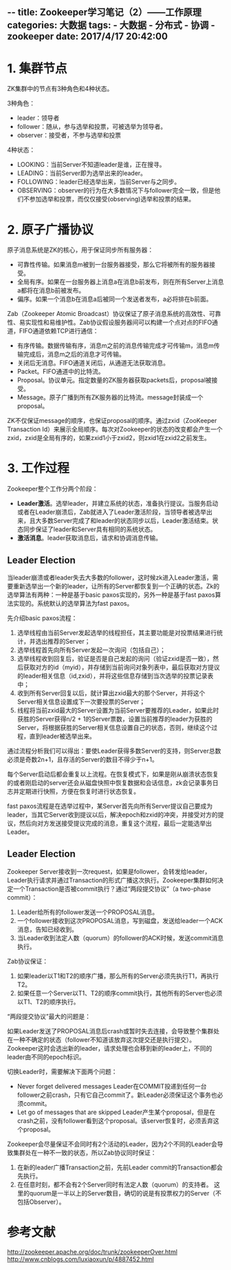 --
title: Zookeeper学习笔记（2）——工作原理
categories: 大数据
tags: 
	- 大数据
	- 分布式
	- 协调
	- zookeeper
date: 2017/4/17 20:42:00
---


# 1. 集群节点

ZK集群中的节点有3种角色和4种状态。

3种角色：

* leader：领导者
* follower：随从，参与选举和投票，可被选举为领导者。
* observer：接受者，不参与选举和投票

4种状态：

* LOOKING：当前Server不知道leader是谁，正在搜寻。
* LEADING：当前Server即为选举出来的leader。
* FOLLOWING：leader已经选举出来，当前Server与之同步。
* OBSERVING：observer的行为在大多数情况下与follower完全一致，但是他们不参加选举和投票，而仅仅接受(observing)选举和投票的结果。


# 2. 原子广播协议

原子消息系统是ZK的核心，用于保证同步所有服务器：

* 可靠性传输。如果消息m被到一台服务器接受，那么它将被所有的服务器接受。
* 全局有序。如果在一台服务器上消息a在消息b前发布，则在所有Server上消息a都将在消息b前被发布。
* 偏序。如果一个消息b在消息a后被同一个发送者发布，a必将排在b前面。

Zab（Zookeeper Atomic Broadcast）协议保证了原子消息系统的高效性、可靠性、易实现性和易维护性。Zab协议假设服务器间可以构建一个点对点的FIFO通道，FIFO通道依赖TCP进行通信：

* 有序传输。数据传输有序，消息m之前的消息传输完成才可传输m，消息m传输完成后，消息m之后的消息才可传输。
* 关闭后无消息。FIFO通道关闭后，从通道无法获取消息。
* Packet。FIFO通道中的比特流。
* Proposal。协议单元。指定数量的ZK服务器获取packets后，proposal被接受。
* Message。原子广播到所有ZK服务器的比特流。message封装成一个proposal。

ZK不仅保证message的顺序，也保证proposal的顺序。通过zxid（ZooKeeper Transaction Id）来展示全局顺序。每次对Zookeeper的状态的改变都会产生一个zxid，zxid是全局有序的，如果zxid1小于zxid2，则zxid1在zxid2之前发生。

# 3. 工作过程

Zookeeper整个工作分两个阶段：

* **Leader激活**。选举leader，并建立系统的状态，准备执行提议。当服务启动或者在Leader崩溃后，Zab就进入了Leader激活阶段，当领导者被选举出来，且大多数Server完成了和leader的状态同步以后，Leader激活结束。状态同步保证了leader和Server具有相同的系统状态。
* **激活消息**。leader获取消息后，请求和协调消息传输。

## Leader Election

当leader崩溃或者leader失去大多数的follower，这时候zk进入Leader激活，需要重新选举出一个新的leader，让所有的Server都恢复到一个正确的状态。Zk的选举算法有两种：一种是基于basic paxos实现的，另外一种是基于fast paxos算法实现的。系统默认的选举算法为fast paxos。

先介绍basic paxos流程：

1. 选举线程由当前Server发起选举的线程担任，其主要功能是对投票结果进行统计，并选出推荐的Server；
2. 选举线程首先向所有Server发起一次询问（包括自己）；
3. 选举线程收到回复后，验证是否是自己发起的询问（验证zxid是否一致），然后获取对方的id（myid），并存储到当前询问对象列表中，最后获取对方提议的leader相关信息（id,zxid），并将这些信息存储到当次选举的投票记录表中；
4. 收到所有Server回复以后，就计算出zxid最大的那个Server，并将这个Server相关信息设置成下一次要投票的Server；
5. 线程将当前zxid最大的Server设置为当前Server要推荐的Leader，如果此时获胜的Server获得n/2 + 1的Server票数，设置当前推荐的leader为获胜的Server，将根据获胜的Server相关信息设置自己的状态，否则，继续这个过程，直到leader被选举出来。

通过流程分析我们可以得出：要使Leader获得多数Server的支持，则Server总数必须是奇数2n+1，且存活的Server的数目不得少于n+1。

每个Server启动后都会重复以上流程。在恢复模式下，如果是刚从崩溃状态恢复的或者刚启动的server还会从磁盘快照中恢复数据和会话信息，zk会记录事务日志并定期进行快照，方便在恢复时进行状态恢复。

fast paxos流程是在选举过程中，某Server首先向所有Server提议自己要成为leader，当其它Server收到提议以后，解决epoch和zxid的冲突，并接受对方的提议，然后向对方发送接受提议完成的消息，重复这个流程，最后一定能选举出Leader。

## Leader Election

Zookeeper Server接收到一次request，如果是follower，会转发给leader，Leader执行请求并通过Transaction的形式广播这次执行。Zookeeper集群如何决定一个Transaction是否被commit执行？通过“两段提交协议”（a two-phase commit）：

1. Leader给所有的follower发送一个PROPOSAL消息。
2. 一个follower接收到这次PROPOSAL消息，写到磁盘，发送给leader一个ACK消息，告知已经收到。
3. 当Leader收到法定人数（quorum）的follower的ACK时候，发送commit消息执行。

Zab协议保证：

1. 如果leader以T1和T2的顺序广播，那么所有的Server必须先执行T1，再执行T2。
2. 如果任意一个Server以T1、T2的顺序commit执行，其他所有的Server也必须以T1、T2的顺序执行。

“两段提交协议”最大的问题是：

如果Leader发送了PROPOSAL消息后crash或暂时失去连接，会导致整个集群处在一种不确定的状态（follower不知道该放弃这次提交还是执行提交）。Zookeeper这时会选出新的leader，请求处理也会移到新的leader上，不同的leader由不同的epoch标识。

切换Leader时，需要解决下面两个问题：

* Never forget delivered messages
Leader在COMMIT投递到任何一台follower之前crash，只有它自己commit了。新Leader必须保证这个事务也必须commit。
* Let go of messages that are skipped
Leader产生某个proposal，但是在crash之前，没有follower看到这个proposal。该server恢复时，必须丢弃这个proposal。

Zookeeper会尽量保证不会同时有2个活动的Leader，因为2个不同的Leader会导致集群处在一种不一致的状态，所以Zab协议同时保证：

1. 在新的leader广播Transaction之前，先前Leader commit的Transaction都会先执行。
2. 在任意时刻，都不会有2个Server同时有法定人数（quorum）的支持者。
这里的quorum是一半以上的Server数目，确切的说是有投票权力的Server（不包括Observer）。


# 参考文献

http://zookeeper.apache.org/doc/trunk/zookeeperOver.html 
http://www.cnblogs.com/luxiaoxun/p/4887452.html